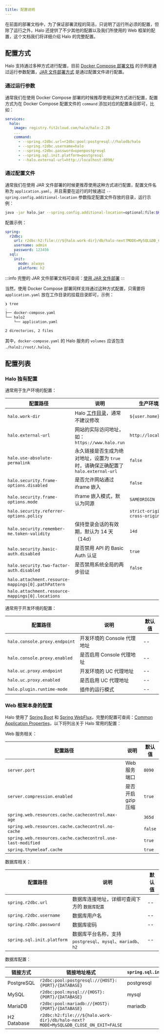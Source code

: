 ```yaml
---
title: 配置说明
---
```


在前面的部署文档中，为了保证部署流程的简洁，只说明了运行所必须的配置，但除了运行之外，Halo 还提供了不少其他的配置以及我们所使用的 Web 框架的配置，这个文档我们将详细介绍 Halo 的完整配置。

## 配置方式

Halo 支持通过多种方式进行配置，目前 [Docker Compose 部署文档](./docker-compose.md) 的示例是通过运行参数配置，[JAR 文件部署方式](./jar-file.md) 是通过配置文件进行配置。

### 通过运行参数

通常我们在使用 Docker Compose 部署的时候推荐使用这种方式进行配置，配置方式为在 Docker Compose 配置文件的 `command` 添加对应的配置条目即可，比如：

```yaml {5-10}
services:
  halo:
    image: registry.fit2cloud.com/halo/halo:2.20
    ...
    command:
      - --spring.r2dbc.url=r2dbc:pool:postgresql://halodb/halo
      - --spring.r2dbc.username=halo
      - --spring.r2dbc.password=openpostgresql
      - --spring.sql.init.platform=postgresql
      - --halo.external-url=http://localhost:8090/
```

### 通过配置文件

通常我们在使用 JAR 文件部署的时候更推荐使用这种方式进行配置，配置文件名称为 `application.yaml`，并且需要在运行的时候通过 `--spring.config.additional-location` 参数指定配置文件存放的目录，运行示例：

```bash
java -jar halo.jar --spring.config.additional-location=optional:file:$HOME/.halo2/
```

配置示例：

```yaml title="~/.halo2/application.yaml"
spring:
  r2dbc:
    url: r2dbc:h2:file:///${halo.work-dir}/db/halo-next?MODE=MySQL&DB_CLOSE_ON_EXIT=FALSE
    username: admin
    password: 123456
  sql:
    init:
      mode: always
      platform: h2
```

:::info
完整的 JAR 文件部署文档可查阅：[使用 JAR 文件部署](./jar-file.md)
:::

当然，使用 Docker Compose 部署同样支持通过这种方式配置，只需要将 `application.yaml` 放在工作目录的挂载目录即可，示例：

```bash
❯ tree
.
├── docker-compose.yaml
└── halo2
    └── application.yaml

2 directories, 2 files
```

其中，`docker-compose.yaml` 的 Halo 服务的 `volumes` 应该包含 `./halo2:/root/.halo2`。

## 配置列表

### Halo 独有配置

通常用于生产环境的配置：

| 配置路径                                           | 说明                                                                               | 生产环境默认值                    |
| -------------------------------------------------- | ---------------------------------------------------------------------------------- | --------------------------------- |
| `halo.work-dir`                                    | Halo [工作目录](../prepare.md#工作目录)，通常不建议修改                            | `${user.home}/.halo2`             |
| `halo.external-url`                                | 网站的实际访问地址，如：`https://www.halo.run`                                     | `http://localhost:8090`           |
| `halo.use-absolute-permalink`                      | 永久链接是否生成为绝对地址，设置为 `true` 时，请确保正确配置了 `halo.external-url` | `false`                           |
| `halo.security.frame-options.disabled`             | 是否允许网站通过 iframe 嵌入                                                       | `false`                           |
| `halo.security.frame-options.mode`                 | iframe 嵌入模式，默认为同源                                                        | `SAMEORIGIN`                      |
| `halo.security.referrer-options.policy`            |                                                                                    | `strict-origin-when-cross-origin` |
| `halo.security.remember-me.token-validity`         | 保持登录会话的有效期，默认为 14 天（14d）                                          | `14d`                             |
| `halo.security.basic-auth.disabled`                | 是否禁用 API 的 Basic Auth 认证                                                    | `true`                            |
| `halo.security.two-factor-auth.disabled`           | 是否禁用系统全局的两步验证                                                             | `false`                           |
| `halo.attachment.resource-mappings[0].pathPattern` |                                                                                    |                                   |
| `halo.attachment.resource-mappings[0].locations`   |                                                                                    |                                   |

通常用于开发环境的配置：

| 配置路径                      | 说明                        | 默认值 |
| ----------------------------- | --------------------------- | ------ |
| `halo.console.proxy.endpoint` | 开发环境的 Console 代理地址 | --     |
| `halo.console.proxy.enabled`  | 是否启用 Console 代理地址   | --     |
| `halo.uc.proxy.endpoint`      | 开发环境的 UC 代理地址      | --     |
| `halo.uc.proxy.enabled`       | 是否启用 UC 代理地址        | --     |
| `halo.plugin.runtime-mode`    | 插件的运行模式              | --     |

### Web 框架本身的配置

Halo 使用了 [Spring Boot](https://docs.spring.io/spring-boot/) 和 [Spring WebFlux](https://docs.spring.io/spring-framework/reference/web/webflux.html)，完整的配置可查阅：[Common Application Properties](https://docs.spring.io/spring-boot/appendix/application-properties/index.html#appendix.application-properties.core)，以下将列出关于 Halo 常用的配置：

Web 服务相关：

| 配置路径                                                    | 说明               | 默认值  |
| ----------------------------------------------------------- | ------------------ | ------- |
| `server.port`                                               | Web 服务端口       | `8090`  |
| `server.compression.enabled`                                | 是否开启 gzip 压缩 | `true`  |
| `spring.web.resources.cache.cachecontrol.max-age`           |                    | `365d`  |
| `spring.web.resources.cache.cachecontrol.no-cache`          |                    | `false` |
| `spring.web.resources.cache.cachecontrol.use-last-modified` |                    | `true`  |
| `spring.thymeleaf.cache`                                    |                    | `true`  |

数据库相关：

| 配置路径                   | 说明                                                        | 默认值 |
| -------------------------- | ----------------------------------------------------------- | ------ |
| `spring.r2dbc.url`         | 数据库连接地址，详细可查阅下方的 `数据库配置`               | --     |
| `spring.r2dbc.username`    | 数据库用户名                                                | --     |
| `spring.r2dbc.password`    | 数据库密码                                                  | --     |
| `spring.sql.init.platform` | 数据库平台名称，支持 `postgresql`、`mysql`、`mariadb`、`h2` | --     |

数据库配置：

| 链接方式    | 链接地址格式                                                                       | `spring.sql.init.platform` |
| ----------- | ---------------------------------------------------------------------------------- | -------------------------- |
| PostgreSQL  | `r2dbc:pool:postgresql://{HOST}:{PORT}/{DATABASE}`                                 | postgresql                 |
| MySQL       | `r2dbc:pool:mysql://{HOST}:{PORT}/{DATABASE}`                                      | mysql                      |
| MariaDB     | `r2dbc:pool:mariadb://{HOST}:{PORT}/{DATABASE}`                                    | mariadb                    |
| H2 Database | `r2dbc:h2:file:///${halo.work-dir}/db/halo-next?MODE=MySQL&DB_CLOSE_ON_EXIT=FALSE` |
